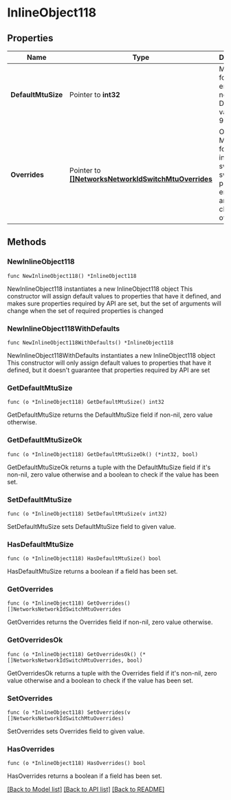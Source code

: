 # InlineObject118

## Properties

Name | Type | Description | Notes
------------ | ------------- | ------------- | -------------
**DefaultMtuSize** | Pointer to **int32** | MTU size for the entire network. Default value is 9578. | [optional] 
**Overrides** | Pointer to [**[]NetworksNetworkIdSwitchMtuOverrides**](NetworksNetworkIdSwitchMtuOverrides.md) | Override MTU size for individual switches or switch profiles. An empty array will clear overrides. | [optional] 

## Methods

### NewInlineObject118

`func NewInlineObject118() *InlineObject118`

NewInlineObject118 instantiates a new InlineObject118 object
This constructor will assign default values to properties that have it defined,
and makes sure properties required by API are set, but the set of arguments
will change when the set of required properties is changed

### NewInlineObject118WithDefaults

`func NewInlineObject118WithDefaults() *InlineObject118`

NewInlineObject118WithDefaults instantiates a new InlineObject118 object
This constructor will only assign default values to properties that have it defined,
but it doesn't guarantee that properties required by API are set

### GetDefaultMtuSize

`func (o *InlineObject118) GetDefaultMtuSize() int32`

GetDefaultMtuSize returns the DefaultMtuSize field if non-nil, zero value otherwise.

### GetDefaultMtuSizeOk

`func (o *InlineObject118) GetDefaultMtuSizeOk() (*int32, bool)`

GetDefaultMtuSizeOk returns a tuple with the DefaultMtuSize field if it's non-nil, zero value otherwise
and a boolean to check if the value has been set.

### SetDefaultMtuSize

`func (o *InlineObject118) SetDefaultMtuSize(v int32)`

SetDefaultMtuSize sets DefaultMtuSize field to given value.

### HasDefaultMtuSize

`func (o *InlineObject118) HasDefaultMtuSize() bool`

HasDefaultMtuSize returns a boolean if a field has been set.

### GetOverrides

`func (o *InlineObject118) GetOverrides() []NetworksNetworkIdSwitchMtuOverrides`

GetOverrides returns the Overrides field if non-nil, zero value otherwise.

### GetOverridesOk

`func (o *InlineObject118) GetOverridesOk() (*[]NetworksNetworkIdSwitchMtuOverrides, bool)`

GetOverridesOk returns a tuple with the Overrides field if it's non-nil, zero value otherwise
and a boolean to check if the value has been set.

### SetOverrides

`func (o *InlineObject118) SetOverrides(v []NetworksNetworkIdSwitchMtuOverrides)`

SetOverrides sets Overrides field to given value.

### HasOverrides

`func (o *InlineObject118) HasOverrides() bool`

HasOverrides returns a boolean if a field has been set.


[[Back to Model list]](../README.md#documentation-for-models) [[Back to API list]](../README.md#documentation-for-api-endpoints) [[Back to README]](../README.md)


